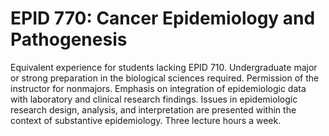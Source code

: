 # EPID 770: Cancer Epidemiology and Pathogenesis

Equivalent experience for students lacking EPID 710. Undergraduate major or strong preparation in the biological sciences required. Permission of the instructor for nonmajors. Emphasis on integration of epidemiologic data with laboratory and clinical research findings. Issues in epidemiologic research design, analysis, and interpretation are presented within the context of substantive epidemiology. Three lecture hours a week.